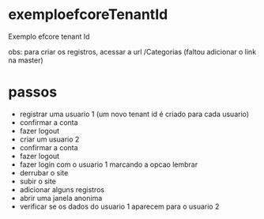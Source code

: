 # exemploefcoreTenantId
Exemplo efcore tenant Id

obs: para criar os registros, acessar a url /Categorias 
(faltou adicionar o link na master)


# passos
- registrar uma usuario 1 (um novo tenant id é criado para cada usuario)
- confirmar a conta
- fazer logout
- criar um usuario 2
- confirmar a conta
- fazer logout
- fazer login com o usuario 1 marcando a opcao lembrar
- derrubar o site
- subir o site
- adicionar alguns registros
- abrir uma janela anonima
- verificar se os dados do usuario 1 aparecem para o usuario 2
